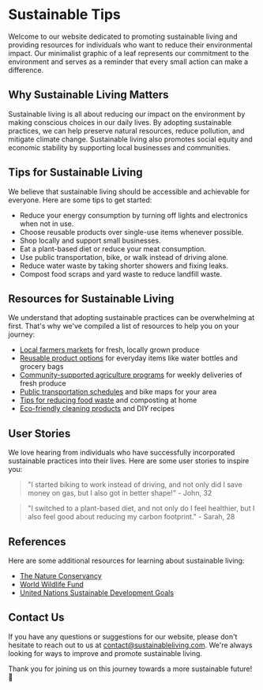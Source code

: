 <!--
Write me content for website with wallpaper which alt text is:

"A minimalist graphic of a leaf for an environmental or sustainable living website"

The name/title of the page should not be 1:1 copy of the alt text but rather a real content of the website which is using this wallpaper.

- Use markdown format 
- Start with the heading
- The content should look like a real website 
- Include real sections like references, contact, user stories, etc. use things relevant to the page purpose.
- Feel free to use structure like headings, bullets, numbering, blockquotes, paragraphs, horizontal lines, etc.
- You can use formatting like bold or _italic_
- You can include UTF-8 emojis
- Links should be only #hash anchors (and you can refer to the document itself)
- Do not include images
-->

<!--font:Montserrat-->

# Sustainable Tips

Welcome to our website dedicated to promoting sustainable living and providing resources for individuals who want to reduce their environmental impact. Our minimalist graphic of a leaf represents our commitment to the environment and serves as a reminder that every small action can make a difference.

## Why Sustainable Living Matters

Sustainable living is all about reducing our impact on the environment by making conscious choices in our daily lives. By adopting sustainable practices, we can help preserve natural resources, reduce pollution, and mitigate climate change. Sustainable living also promotes social equity and economic stability by supporting local businesses and communities.

## Tips for Sustainable Living

We believe that sustainable living should be accessible and achievable for everyone. Here are some tips to get started:

- Reduce your energy consumption by turning off lights and electronics when not in use.
- Choose reusable products over single-use items whenever possible.
- Shop locally and support small businesses.
- Eat a plant-based diet or reduce your meat consumption.
- Use public transportation, bike, or walk instead of driving alone.
- Reduce water waste by taking shorter showers and fixing leaks.
- Compost food scraps and yard waste to reduce landfill waste.

## Resources for Sustainable Living

We understand that adopting sustainable practices can be overwhelming at first. That's why we've compiled a list of resources to help you on your journey:

- [Local farmers markets](#local-farmers-markets) for fresh, locally grown produce
- [Reusable product options](#reusable-products) for everyday items like water bottles and grocery bags
- [Community-supported agriculture programs](#csa-programs) for weekly deliveries of fresh produce
- [Public transportation schedules](#public-transportation) and bike maps for your area
- [Tips for reducing food waste](#food-waste-tips) and composting at home
- [Eco-friendly cleaning products](#cleaning-products) and DIY recipes

## User Stories

We love hearing from individuals who have successfully incorporated sustainable practices into their lives. Here are some user stories to inspire you:

> "I started biking to work instead of driving, and not only did I save money on gas, but I also got in better shape!" - John, 32

> "I switched to a plant-based diet, and not only do I feel healthier, but I also feel good about reducing my carbon footprint." - Sarah, 28

## References

Here are some additional resources for learning about sustainable living:

- [The Nature Conservancy](#nature-conservancy)
- [World Wildlife Fund](#wwf)
- [United Nations Sustainable Development Goals](#un-sdg)

## Contact Us

If you have any questions or suggestions for our website, please don't hesitate to reach out to us at [contact@sustainableliving.com](mailto:contact@sustainableliving.com). We're always looking for ways to improve and promote sustainable living. 

Thank you for joining us on this journey towards a more sustainable future! 🌿
